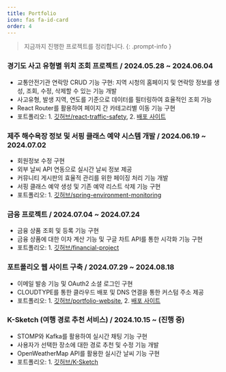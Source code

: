 ```yaml
---
title: Portfolio
icon: fas fa-id-card 
order: 4
---
```


> 지금까지 진행한 프로젝트를 정리합니다.
{: .prompt-info }

###  경기도 사고 유형별 위치 조회 프로젝트 / 2024.05.28 ~ 2024.06.04
- 교통안전기관 연락망 CRUD 기능 구현: 지역 시청의 홈페이지 및 연락망 정보를 생성, 조회, 수정, 삭제할 수 있는 기능 개발
- 사고유형, 발생 지역, 연도를 기준으로 데이터를 필터링하여 효율적인 조회 가능
- React Router를 활용하여 페이지 간 카테고리별 이동 기능 구현
- 포트폴리오: 1. [깃허브/react-traffic-safety](https://github.com/GSITM-Team3/react-traffic-safety), 2. [배포 사이트](https://backendvirtuoso.github.io/gsitm-react-traffic-safety/)



### 제주 해수욕장 정보 및 서핑 클래스 예약 시스템 개발 / 2024.06.19 ~ 2024.07.02 
- 회원정보 수정 구현 
- 외부 날씨 API 연동으로 실시간 날씨 정보 제공
- 커뮤니티 게시판의 효율적 관리를 위한 페이징 처리 기능 개발
- 서핑 클래스 예약 생성 및 기존 예약 리스트 삭제 기능 구현
- 포트폴리오: 1. [깃허브/spring-environment-monitoring](https://github.com/GSITM-Team3/spring-environment-monitoring)



### 금융 프로젝트 / 2024.07.04 ~ 2024.07.24
- 금융 상품 조회 및 등록 기능 구현
- 금융 상품에 대한 이자 계산 기능 및 구글 차트 API를 통한 시각화 기능 구현
- 포트폴리오: 1. [깃허브/financial-project](https://github.com/GSITM-Team3/financial-project)



### 포트폴리오 웹 사이트 구축 / 2024.07.29 ~ 2024.08.18
- 이메일 발송 기능 및 OAuth2 소셜 로그인 구현
- CLOUDTYPE를 통한 클라우드 배포 및 DNS 연결을 통한 커스텀 주소 제공
- 포트폴리오: 1. [깃허브/portfolio-website](https://github.com/backendVirtuoso/portfolio-website), 2. [배포 사이트](https://hjh-portfolio.info/home)



### K-Sketch (여행 경로 추천 서비스) / 2024.10.15 ~ (진행 중)
- STOMP와 Kafka를 활용하여 실시간 채팅 기능 구현
- 사용자가 선택한 장소에 대한 경로 추천 및 수정 기능 개발
- OpenWeatherMap API를 활용한 실시간 날씨 기능 구현
- 포트폴리오: 1. [깃허브/K-Sketch](https://github.com/dreamy-travel/K-Sketch)


